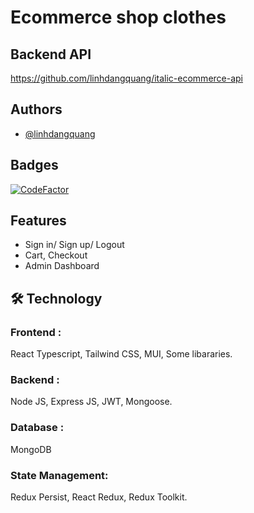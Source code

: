 
# Ecommerce shop clothes


## Backend API
https://github.com/linhdangquang/italic-ecommerce-api

## Authors

- [@linhdangquang](https://www.github.com/linhdangquang)


## Badges

[![CodeFactor](https://www.codefactor.io/repository/github/linhdangquang/italic-ecommerce-fe/badge)](https://www.codefactor.io/repository/github/linhdangquang/italic-ecommerce-fe)



## Features

- Sign in/ Sign up/ Logout
- Cart, Checkout
- Admin Dashboard


## 🛠 Technology
### Frontend :
React Typescript, Tailwind CSS, MUI, Some libararies.
### Backend :
Node JS, Express JS, JWT, Mongoose.
### Database :
MongoDB
### State Management:
Redux Persist, React Redux, Redux Toolkit.


